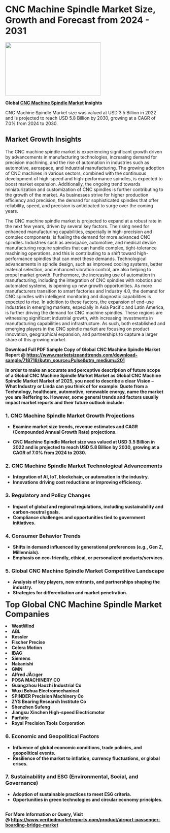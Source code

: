 <H1>CNC Machine Spindle Market Size, Growth and Forecast from 2024 - 2031</H1><img class="aligncenter size-medium wp-image-584254" src="https://thirdeyenews.in/wp-content/uploads/2024/09/Global-Market-Research-300x168.jpeg" alt="" width="300" height="168" /><p><strong>Global&nbsp;<a href="https://www.marketsizeandtrends.com/download-sample/718718/&amp;utm_source=Pulse&amp;utm_medium=201">CNC Machine Spindle Market</a> Insights</strong></p><p>CNC Machine Spindle Market size was valued at USD 3.5 Billion in 2022 and is projected to reach USD 5.8 Billion by 2030, growing at a CAGR of 7.0% from 2024 to 2030.</p><p><h2>Market Growth Insights</h2> <p>The CNC machine spindle market is experiencing significant growth driven by advancements in manufacturing technologies, increasing demand for precision machining, and the rise of automation in industries such as automotive, aerospace, and industrial manufacturing. The growing adoption of CNC machines in various sectors, combined with the continuous development of high-speed and high-performance spindles, is expected to boost market expansion. Additionally, the ongoing trend towards miniaturization and customization of CNC spindles is further contributing to the growth of the market. As businesses strive for higher production efficiency and precision, the demand for sophisticated spindles that offer reliability, speed, and precision is anticipated to surge over the coming years.</p> <p><strong></strong></p> <p>The CNC machine spindle market is projected to expand at a robust rate in the next few years, driven by several key factors. The rising need for enhanced manufacturing capabilities, especially in high-precision and complex components, is fueling the demand for more advanced CNC spindles. Industries such as aerospace, automotive, and medical device manufacturing require spindles that can handle complex, tight-tolerance machining operations, and this is contributing to a shift toward high-performance spindles that can meet these demands. Technological advancements in spindle design, such as improved cooling systems, better material selection, and enhanced vibration control, are also helping to propel market growth. Furthermore, the increasing use of automation in manufacturing, including the integration of CNC spindles with robotics and automated systems, is opening up new growth opportunities. As more manufacturers transition to smart factories and Industry 4.0, the demand for CNC spindles with intelligent monitoring and diagnostic capabilities is expected to rise. In addition to these factors, the expansion of end-use industries in emerging markets, especially in Asia Pacific and Latin America, is further driving the demand for CNC machine spindles. These regions are witnessing significant industrial growth, with increasing investments in manufacturing capabilities and infrastructure. As such, both established and emerging players in the CNC spindle market are focusing on product innovation, geographical expansion, and partnerships to capture a larger share of this growing market. <p><strong></p><p><span class=""><strong>Download Full PDF Sample Copy of Global CNC Machine Spindle Market Report</strong> @ <a href="https://www.marketsizeandtrends.com/download-sample/718718/&amp;utm_source=Pulse&amp;utm_medium=201" target="_blank">https://www.marketsizeandtrends.com/download-sample/718718/&amp;utm_source=Pulse&amp;utm_medium=201</a></span></p><p>In order to make an accurate and perceptive description of future scope of a Global&nbsp;CNC Machine Spindle Market Market as Global&nbsp;CNC Machine Spindle Market Market of 2025, you need to describe a clear Vision &ndash; What Industry or Linda can you think of for example: Quote from a Technology, healthcare, automotive, renewable energy, name the market you are Reffering to. However, some general trends and factors usually impact market reports and their future outlook include:</p><h3>1.&nbsp;<strong>CNC Machine Spindle Market Growth Projections</strong></h3><ul><li>Examine market size trends, revenue estimates and CAGR (Compounded Annual Growth Rate) projections.</li><li><p>CNC Machine Spindle Market size was valued at USD 3.5 Billion in 2022 and is projected to reach USD 5.8 Billion by 2030, growing at a CAGR of 7.0% from 2024 to 2030.</p></li></ul><h3>2.&nbsp;<strong>CNC Machine Spindle Market Technological Advancements</strong></h3><ul><li>Integration of AI, IoT, blockchain, or automation in the industry.</li><li>Innovations driving cost reductions or improving efficiency.</li></ul><h3>3.&nbsp;<strong>Regulatory and Policy Changes</strong></h3><ul><li>Impact of global and regional regulations, including sustainability and carbon-neutral goals.</li><li>Compliance challenges and opportunities tied to government initiatives.</li></ul><h3>4.&nbsp;<strong>Consumer Behavior Trends</strong></h3><ul><li>Shifts in demand influenced by generational preferences (e.g., Gen Z, Millennials).</li><li>Emphasis on eco-friendly, ethical, or personalized products/services.</li></ul><h3>5.&nbsp;<strong>Global CNC Machine Spindle Market Competitive Landscape</strong></h3><ul><li>Analysis of key players, new entrants, and partnerships shaping the industry.</li><li>Strategies for differentiation and market penetration.</li></ul><p data-pm-slice="1 1 []"><span style="color: inherit; font-family: inherit; font-size: 25px;">Top Global CNC Machine Spindle Market Companies</span></p><div class="" data-test-id=""><p><li>WestWind</li><li> ABL</li><li> Kessler</li><li> Fischer Precise</li><li> Celera Motion</li><li> IBAG</li><li> Siemens</li><li> Nakanishi</li><li> GMN</li><li> Alfred JÃ¤ger</li><li> POSA MACHINERY CO</li><li> Guangzhou Haozhi Industrial Co</li><li> Wuxi Bohua Electromechanical</li><li> SPINDER Precision Machinery Co</li><li> ZYS Bearing Research Institute Co</li><li> Shenzhen Sufeng</li><li> Jiangsu Xinchen High-speed Electricmotor</li><li> Parfaite</li><li> Royal Precision Tools Corporation</li></p></div><h3>6.&nbsp;<strong>Economic and Geopolitical Factors</strong></h3><ul><li>Influence of global economic conditions, trade policies, and geopolitical events.</li><li>Resilience of the market to inflation, currency fluctuations, or global crises.</li></ul><h3>7.&nbsp;<strong>Sustainability and ESG (Environmental, Social, and Governance)</strong></h3><ul><li>Adoption of sustainable practices to meet ESG criteria.</li><li>Opportunities in green technologies and circular economy principles.</li></ul><h2><strong style="font-size: 14px;">For More Information or Query, Visit @&nbsp;</strong><a style="background-color: #ffffff; font-size: 14px;" href="https://www.marketsizeandtrends.com/report/cnc-machine-spindle-market/" target="_blank">https://www.verifiedmarketreports.com/product/airport-passenger-boarding-bridge-market</a></h2>
